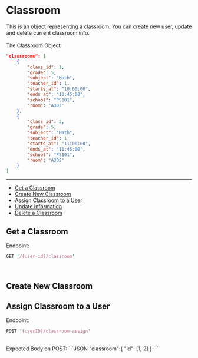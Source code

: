 # Classroom  
This is an object representing a classroom. You can create new user, update and delete current classroom info.
<br/>  
The Classroom Object:
```JSON
"classrooms": [
    {
        "class_id": 1,
        "grade": 5,
        "subject": "Math",
        "teacher_id": 1,
        "starts_at": "10:00:00",
        "ends_at": "10:45:00",
        "school": "PS101",
        "room": "A303"
    },
    {
        "class_id": 2,
        "grade": 5,
        "subject": "Math",
        "teacher_id": 1,
        "starts_at": "11:00:00",
        "ends_at": "11:45:00",
        "school": "PS101",
        "room": "A302"
    }
]
```  
---

- [Get a Classroom](/{{route}}/{{version}}/account#section-1)
- [Create New Classroom](/{{route}}/{{version}}/account#section-2)
- [Assign Classroom to a User](/{{route}}/{{version}}/account#section-3)
- [Update Information](/{{route}}/{{version}}/account#section-4)
- [Delete a Classroom](/{{route}}/{{version}}/account#section-5)

<a id="section-1"></a>
## Get a Classroom
Endpoint:
```perl
GET '/{user-id}/classroom'
```
<br/>

<a id="section-2"></a>
## Create New Classroom


<a id="section-3"></a>
## Assign Classroom to a User
Endpoint:
```perl
POST '{userID}/classroom-assign'
```
<br/>
Expected Body on POST:
```JSON
"classroom":{
    "id": [1, 2]
}
```

